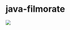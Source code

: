 # java-filmorate

<a href="https://drawsql.app/teams/wezelteam/diagrams/java-filmorate">
    <img src="https://github.com/wezelbul/java-filmorate/blob/24eaf5a3b53391066ef086c18ebc28f9760d9977/src/main/resources/schema.png" />
</a>
